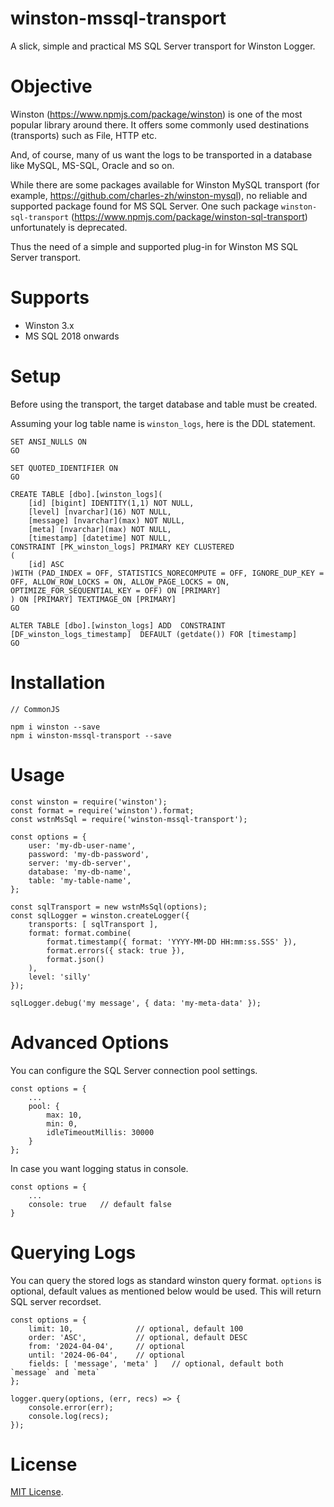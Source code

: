 # winston-mssql-transport

A slick, simple and practical MS SQL Server transport for Winston Logger.


# Objective

Winston (https://www.npmjs.com/package/winston) is one of the most popular library around there. It offers some commonly used destinations (transports) such as File, HTTP etc.

And, of course, many of us want the logs to be transported in a database like MySQL, MS-SQL, Oracle and so on.

While there are some packages available for Winston MySQL transport (for example, https://github.com/charles-zh/winston-mysql), no reliable and supported package found for MS SQL Server. One such package `winston-sql-transport` (https://www.npmjs.com/package/winston-sql-transport) unfortunately is deprecated.

Thus the need of a simple and supported plug-in for Winston MS SQL Server transport.


# Supports

 * Winston 3.x
 * MS SQL 2018 onwards

# Setup

Before using the transport, the target database and table must be created.

Assuming your log table name is `winston_logs`, here is the DDL statement.

    SET ANSI_NULLS ON
    GO

    SET QUOTED_IDENTIFIER ON
    GO

    CREATE TABLE [dbo].[winston_logs](
        [id] [bigint] IDENTITY(1,1) NOT NULL,
        [level] [nvarchar](16) NOT NULL,
        [message] [nvarchar](max) NOT NULL,
        [meta] [nvarchar](max) NOT NULL,
        [timestamp] [datetime] NOT NULL,
    CONSTRAINT [PK_winston_logs] PRIMARY KEY CLUSTERED 
    (
        [id] ASC
    )WITH (PAD_INDEX = OFF, STATISTICS_NORECOMPUTE = OFF, IGNORE_DUP_KEY = OFF, ALLOW_ROW_LOCKS = ON, ALLOW_PAGE_LOCKS = ON, OPTIMIZE_FOR_SEQUENTIAL_KEY = OFF) ON [PRIMARY]
    ) ON [PRIMARY] TEXTIMAGE_ON [PRIMARY]
    GO

    ALTER TABLE [dbo].[winston_logs] ADD  CONSTRAINT [DF_winston_logs_timestamp]  DEFAULT (getdate()) FOR [timestamp]
    GO


# Installation

    // CommonJS

    npm i winston --save
    npm i winston-mssql-transport --save


# Usage

    const winston = require('winston');
    const format = require('winston').format;
    const wstnMsSql = require('winston-mssql-transport');

    const options = {
        user: 'my-db-user-name',
        password: 'my-db-password',
        server: 'my-db-server',
        database: 'my-db-name',	
        table: 'my-table-name',
    };

    const sqlTransport = new wstnMsSql(options);
    const sqlLogger = winston.createLogger({
	    transports: [ sqlTransport ],
	    format: format.combine(
		    format.timestamp({ format: 'YYYY-MM-DD HH:mm:ss.SSS' }),
		    format.errors({ stack: true }),
		    format.json()
	    ),
	    level: 'silly'
    });

    sqlLogger.debug('my message', { data: 'my-meta-data' });


# Advanced Options
You can configure the SQL Server connection pool settings.

    const options = {
        ...
        pool: {
            max: 10,
            min: 0,
            idleTimeoutMillis: 30000
        }
    };

In case you want logging status in console.

    const options = {
        ...
        console: true   // default false
    }


# Querying Logs

You can query the stored logs as standard winston query format. `options` is optional, default values as mentioned below would be used. This will return SQL server recordset.

    const options = {
        limit: 10,              // optional, default 100
        order: 'ASC',           // optional, default DESC
        from: '2024-04-04',     // optional
        until: '2024-06-04',    // optional
        fields: [ 'message', 'meta' ]   // optional, default both `message` and `meta`
    };

    logger.query(options, (err, recs) => {
        console.error(err);
        console.log(recs);
    });  


# License

[MIT License](http://en.wikipedia.org/wiki/MIT_License).


